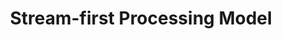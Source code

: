 ---
title: "Stream-first Processing Model"
description: "Stream-first Processing Model"
tags: [Data Engineering, Big Data, Apache Flink]
sidebar_position: 13
last_update:
  date: 2/27/2022
---